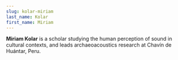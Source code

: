 ```yaml
---
slug: kolar-miriam
last_name: Kolar
first_name: Miriam
---
```

**Miriam Kolar** is a scholar studying the human perception of sound in cultural contexts, and leads archaeoacoustics research at Chavín de Huántar, Peru.